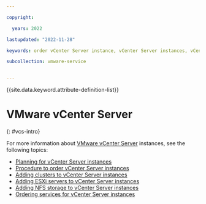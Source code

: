 ```yaml
---

copyright:

  years: 2022

lastupdated: "2022-11-28"

keywords: order vCenter Server instance, vCenter Server instances, vCenter Server order

subcollection: vmware-service


---
```


{{site.data.keyword.attribute-definition-list}}

# VMware vCenter Server
{: #vcs-intro}

For more information about [VMware vCenter Server](/docs/vmwaresolutions?topic=vmwaresolutions-vc_vcenterserveroverview) instances, see the following topics:

* [Planning for vCenter Server instances](/docs/vmwaresolutions?topic=vmwaresolutions-vc_planning)
* [Procedure to order vCenter Server instances](/docs/vmwaresolutions?topic=vmwaresolutions-vc_orderinginstance-procedure)
* [Adding clusters to vCenter Server instances](/docs/vmwaresolutions?topic=vmwaresolutions-vc_addingclusters)
* [Adding ESXi servers to vCenter Server instances](/docs/vmwaresolutions?topic=vmwaresolutions-vc_addingservers)
* [Adding NFS storage to vCenter Server instances](/docs/vmwaresolutions?topic=vmwaresolutions-vc_addingnfs)
* [Ordering services for vCenter Server instances](/docs/vmwaresolutions?topic=vmwaresolutions-vc_addingservices)
